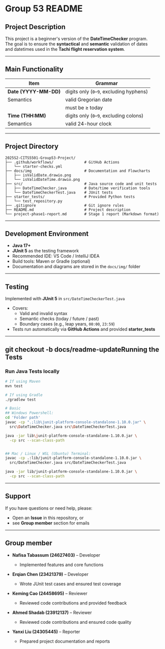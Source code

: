# Group 53 README

## Project Description

This project is a beginner's version of the **DateTimeChecker** program.  
The goal is to ensure the **syntactical** and **semantic** validation of dates  
and datetimes used in the **Tachi flight reservation system**.

---

## Main Functionality

| Item                  | Grammar                                  |
| --------------------- | ---------------------------------------- |
| **Date (YYYY-MM-DD)** | digits only (`0`–`9`, excluding hyphens) |
| Semantics             | valid Gregorian date                     |
|                       | must be ≥ today                          |
| **Time (THH:MM)**     | digits only (`0`–`9`, excluding colons)  |
| Semantics             | valid 24-hour clock                      |

---

## Project Directory

```text
2025S2-CITS5501-Group53-Project/
├── .github/workflows/              # GitHub Actions
│   └── starter-checks.yml
├── docs/img                        # Documentation and Flowcharts
│   ├── isValidDate.drawio.png
│   └── isValidDateTime.drawio.png
├── src/                            # Java source code and unit tests
│   ├── DateTimeChecker.java        # Date/time verification tools
│   └── DateTimeCheckerTest.java    # JUnit tests
├── starter_tests/                  # Provided Python tests
│   └── test_repository.py
├── .gitignore                      # Git ignore rules
├── README.md                       # Project description
└── project-phase1-report.md        # Stage 1 report (Markdown format)
```

---

## Development Environment

- **Java 17+**
- **JUnit 5** as the testing framework
- Recommended IDE: VS Code / IntelliJ IDEA
- Build tools: Maven or Gradle (optional)
- Documentation and diagrams are stored in the `docs/img/` folder

---

## Testing

Implemented with **JUnit 5** in `src/DateTimeCheckerTest.java`

- Covers:
  - Valid and invalid syntax
  - Semantic checks (today / future / past)
  - Boundary cases (e.g., leap years, `00:00`, `23:59`)
- Tests run automatically via **GitHub Actions** and provided **starter_tests**

---

## git checkout -b docs/readme-updateRunning the Tests

### Run Java Tests locally

```bash
# If using Maven
mvn test

# If using Gradle
./gradlew test

# Basic
## Windows Powershell:
cd 'Folder path'
javac -cp ".;lib\junit-platform-console-standalone-1.10.0.jar" \
  src\DateTimeChecker.java src\DateTimeCheckerTest.java

java -jar lib\junit-platform-console-standalone-1.10.0.jar \
  -cp src --scan-class-path


## Mac / Linux / WSL (Ubuntu) Terminal:
javac -cp .:lib/junit-platform-console-standalone-1.10.0.jar \
  src/DateTimeChecker.java src/DateTimeCheckerTest.java

java -jar lib/junit-platform-console-standalone-1.10.0.jar \
  -cp src --scan-class-path
```

---

## Support

If you have questions or need help, please:

- Open an **Issue** in this repository, or
- see **Group member** section for emails

---

## Group member

- **Nafisa Tabassum (24627403)** – Developer

  - Implemented features and core functions

- **Erqian Chen (23421379)** – Developer

  - Wrote JUnit test cases and ensured test coverage

- **Keming Cao (24458695)** – Reviewer

  - Reviewed code contributions and provided feedback

- **Ahmed Shadab (23912137)** – Reviewer

  - Reviewed code contributions and ensured code quality

- **Yanxi Liu (24305445)** – Reporter
  - Prepared project documentation and reports
